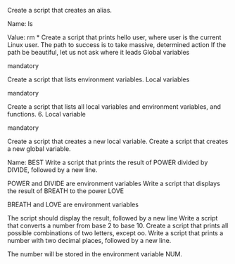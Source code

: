 Create a script that creates an alias.



Name: ls

Value: rm *
Create a script that prints hello user, where user is the current Linux user.
The path to success is to take massive, determined action
If the path be beautiful, let us not ask where it leads
Global variables

mandatory

Create a script that lists environment variables.
Local variables

mandatory

Create a script that lists all local variables and environment variables, and functions.
 6. Local variable

mandatory

Create a script that creates a new local variable.
Create a script that creates a new global variable.



Name: BEST
Write a script that prints the result of POWER divided by DIVIDE, followed by a new line.



POWER and DIVIDE are environment variables
Write a script that displays the result of BREATH to the power LOVE



BREATH and LOVE are environment variables

The script should display the result, followed by a new line
Write a script that converts a number from base 2 to base 10.
Create a script that prints all possible combinations of two letters, except oo.
Write a script that prints a number with two decimal places, followed by a new line.



The number will be stored in the environment variable NUM.

